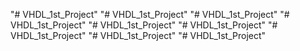"# VHDL_1st_Project" 
"# VHDL_1st_Project" 
"# VHDL_1st_Project" 
"# VHDL_1st_Project" 
"# VHDL_1st_Project" 
"# VHDL_1st_Project" 
"# VHDL_1st_Project" 
"# VHDL_1st_Project" 
"# VHDL_1st_Project" 
